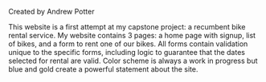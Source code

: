 Created by Andrew Potter

This website is a first attempt at my capstone project: a recumbent bike rental service. My website contains 3 pages: a home page with signup, list of bikes, and a form to rent one of our bikes. All forms contain validation unique to the specific forms, including logic to guarantee that the dates selected for rental are valid. Color scheme is always a work in progress but blue and gold create a powerful statement about the site. 